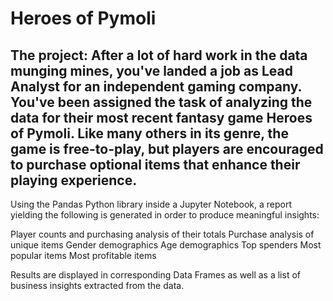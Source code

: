 # Heroes of Pymoli

## The project: After a lot of hard work in the data munging mines, you've landed a job as Lead Analyst for an independent gaming company. You've been assigned the task of analyzing the data for their most recent fantasy game Heroes of Pymoli. Like many others in its genre, the game is free-to-play, but players are encouraged to purchase optional items that enhance their playing experience.

Using the Pandas Python library inside a Jupyter Notebook, a report yielding the following is generated in order to produce meaningful insights:

Player counts and purchasing analysis of their totals
Purchase analysis of unique items
Gender demographics
Age demographics
Top spenders
Most popular items
Most profitable items

Results are displayed in corresponding Data Frames as well as a list of business insights extracted from the data.
